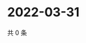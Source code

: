 # 2022-03-31

共 0 条

<!-- BEGIN WEIBO -->
<!-- 最后更新时间 Thu Mar 31 2022 13:00:56 GMT+0800 (China Standard Time) -->

<!-- END WEIBO -->
